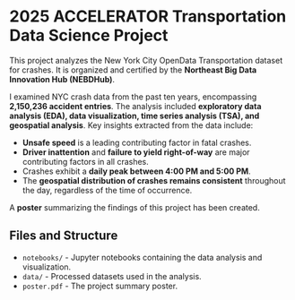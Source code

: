 # 2025 ACCELERATOR Transportation Data Science Project

This project analyzes the New York City OpenData Transportation dataset for crashes. It is organized and certified by the **Northeast Big Data Innovation Hub (NEBDHub)**. 

I examined NYC crash data from the past ten years, encompassing **2,150,236 accident entries**. The analysis included **exploratory data analysis (EDA), data visualization, time series analysis (TSA), and geospatial analysis**. Key insights extracted from the data include:

- **Unsafe speed** is a leading contributing factor in fatal crashes.
- **Driver inattention** and **failure to yield right-of-way** are major contributing factors in all crashes.
- Crashes exhibit a **daily peak between 4:00 PM and 5:00 PM**.
- The **geospatial distribution of crashes remains consistent** throughout the day, regardless of the time of occurrence.

A **poster** summarizing the findings of this project has been created.

## Files and Structure

- `notebooks/` - Jupyter notebooks containing the data analysis and visualization.
- `data/` - Processed datasets used in the analysis.
- `poster.pdf` - The project summary poster.
